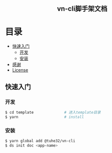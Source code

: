 <h2 align="center"><b>vn-cli脚手架文档</b></h2>

# 目录

- [快速入门](#快速入门)
  - [开发](#开发)
  - [安装](#安装)
- [感谢](#感谢)
- [License](#license)



## 快速入门

### 开发

```bash
$ cd template              # 进入template目录
$ yarn                     # install
```

### 安装
```bash
$ yarn global add @tuhe32/vn-cli
$ ds init doc <app-name>
```



